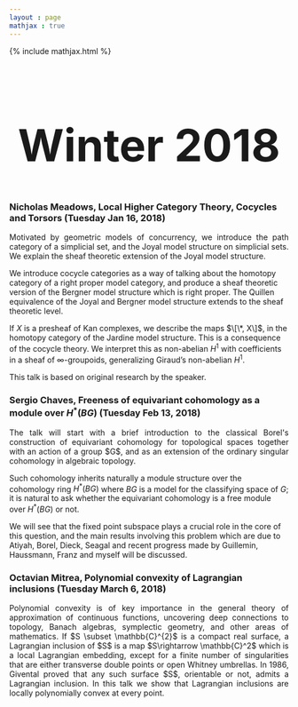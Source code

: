 ```yaml
---
layout : page
mathjax : true
---
```

{% include mathjax.html %}

<center> <h1 style="font-size:80px">Winter 2018 </h1> </center>

### Nicholas Meadows, Local Higher Category Theory, Cocycles and Torsors (Tuesday Jan 16, 2018)
<p style='text-align: justify;'>
Motivated by geometric models of concurrency, we introduce the path category of a simplicial set, and the Joyal model structure on simplicial sets. We explain the sheaf theoretic extension of the Joyal model structure. 

We introduce cocycle categories as a way of talking about the homotopy category of a right proper model category, and produce a sheaf theoretic version of the Bergner model structure which is right proper. The Quillen equivalence of the Joyal and Bergner model structure extends to the sheaf theoretic level. 

If $X$ is a presheaf of Kan complexes, we describe the maps $\[\*, X\]$, in the homotopy category of the Jardine model structure. This is a consequence of the cocycle theory. We interpret this as non-abelian $H^{1}$ with coefficients in a sheaf of $\infty$-groupoids, generalizing Giraud’s non-abelian $H^{1}$.

This talk is based on original research by the speaker.
</p>

### Sergio Chaves, Freeness of equivariant cohomology as a module over $H^*(BG)$ (Tuesday Feb 13, 2018)
<p style='text-align: justify;'>
The talk will start with a brief introduction to the classical Borel's construction of equivariant cohomology for topological spaces together with an action of a group $G$, and as an extension of the ordinary singular cohomology in algebraic topology. 

Such cohomology inherits naturally a module structure over the cohomology ring $H^{*}(BG)$ where $BG$ is a model for the classifying space of $G$; it is natural to ask whether the equivariant cohomology is a free module over $H^{*}(BG)$ or not.

We will see that the fixed point subspace plays a crucial role in the core of this question, and the main results involving this problem which are due to Atiyah, Borel, Dieck, Seagal and recent progress made by Guillemin, Haussmann, Franz and myself will be discussed.
</p>

### Octavian Mitrea, Polynomial convexity of Lagrangian inclusions (Tuesday March 6, 2018)
<p style='text-align: justify;'>
Polynomial convexity is of key importance in the general theory of approximation of continuous functions, uncovering deep connections to topology, Banach algebras, symplectic geometry, and other areas of mathematics. If $S \subset \mathbb{C}^{2}$ is a compact real surface, a Lagrangian inclusion of $S$ is a map $S\rightarrow \mathbb{C}^2$ which is a local Lagrangian embedding, except for a finite number of singularities that are either transverse​​​​​​ double points or open Whitney umbrellas. In 1986, Givental proved that any such surface $S$, orientable or not, admits a Lagrangian inclusion. In this talk we show that Lagrangian inclusions are locally polynomially convex at every point.
</p>
